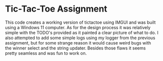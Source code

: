 # Tic-Tac-Toe Assignment


This code creates a working version of tictactoe using IMGUI and was built using a Windows 11 computer. As for the design process it was relatively simple with the TODO's provided as it painted a clear picture of what to do. I also attempted to add some simple logs using my logger from the previous assignment, but for some strange reason it would cause weird bugs with the winner select and the string updater. Besides those flaws it seems pretty seamless and was fun to work on.



